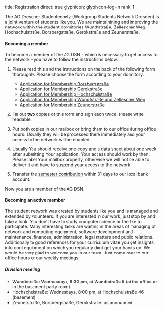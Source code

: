 title: Registration
direct: true
glyphicon: glyphicon-log-in
rank: 1

The AG Dresdner Studentennetz (Workgroup Students Network Dresden) is a joint venture of students like you.
We are maintainining and improving the network within the student dormitories Wundtstraße, Zellescher Weg, Hochschulstraße, Borsbergstraße, Gerokstraße and Zeunerstraße.
#### Becoming a member
To become a member of the AG DSN - which is necessary to get access to the network - you have to follow the instructions below.

1. Please read this and the instructions on the back of the following form thoroughly. Please choose the form according to your dormitory.

    * [Application for Membership Borsbergstraße](../../documents/antrag_bor_en.pdf)
    * [Application for Membership Gerokstraße](../../documents/antrag_ger_en.pdf)
    * [Application for Membership Hochschulstraße](../../documents/antrag_hss_en.pdf)
    * [Application for Membership Wundtstraße and Zellescher Weg](../../documents/antrag_wu_en.pdf)
    * [Application for Membership Zeunerstraße](../../documents/antrag_zeu_de.pdf)

2. Fill out __two__ copies of this form and sign each twice. Please write readable.
3. Put both copies in our mailbox or bring them to our office during office hours. Usually they will be processed there immediately and your access to the network will be enabled.
4. Usually You should receive one copy and a data sheet about one week after submitting Your application. Your access should work by then. Please label Your mailbox properly, otherwise we will not be able to deliver it and have to suspend your access to the network.
5. Transfer the [semester contribution](../../membership/semester_contribution) within 31 days to our local bank account.

Now you are a member of the AG DSN.

#### Becoming an active member
The student network was created by students like you and is managed and extended by volunteers. If you are interested in our work, just stop by and take a look. You don’t have to study computer science or the like to participate.
Many interesting tasks are waiting in the areas of managing of network and computing equipment, software development and maintenance, finances, administration, legal matters and public relations.
Additionally to good references for your curriculum vitae you get insights into cool equipment on which you regularly dont get your hands on.
We would be very glad to welcome you in our team. Just come over to our office hours or our weekly meetings:

##### Division meeting
* Wundtstraße: Wednesdays, 8:30 pm, at Wundtstraße 5 (at the office or in the basement party room)
* Hochschulstraße: Wednesdays, 8:00 pm, at Hochschulstraße 46 (basement)
* Zeunerstraße, Borsbergstraße, Gerokstraße: as announced
